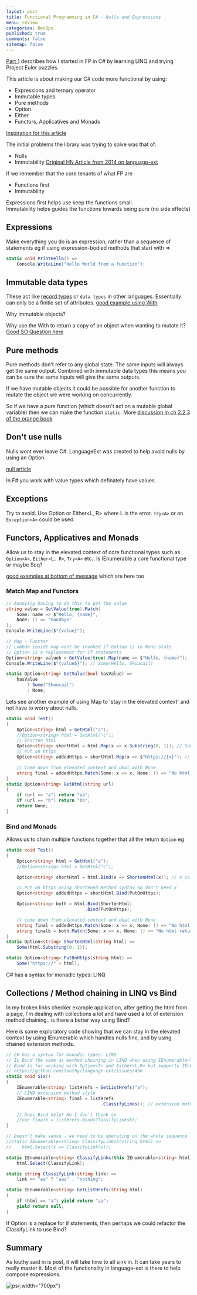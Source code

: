 ```yaml
---
layout: post
title: Functional Programming in C# - Nulls and Expressions
menu: review
categories: DevOps
published: true 
comments: false
sitemap: false
---
```


[Part 1](/2019/01/11/Learning-Functional-Programming-in-C-Sharp) describes how I started in FP in C# by learning LINQ and trying Project Euler puzzles.  

This article is about making our C# code more functional by using:

- Expressions and ternary operator 
- Immutable types
- Pure methods
- Option 
- Either
- Functors, Applicatives and Monads

[Inspiration for this article](https://github.com/louthy/language-ext/issues/209)

The initial problems the library was trying to solve was that of:
- Nulls
- Immutability
[Original HN Article from 2014 on language-ext](https://news.ycombinator.com/item?id=8631158)

If we remember that the core tenants of what FP are
- Functions first
- Immutability

Expressions first helps use keep the functions small.  
Immutability helps guides the functions towards being pure (no side effects)

## Expressions
Make everything you do is an expression, rather than a sequence of statements eg if using expression-bodied methods that start with =>

```cs
static void PrintHello() => 
    Console.WriteLine("Hello World from a function");
```
## Immutable data types
These act like [record types](https://fsharpforfunandprofit.com/posts/records/) or `data types` in other languages. Essentially can only be a finitie set of attributes. [good example using With](https://stackoverflow.com/questions/38575646/general-purpose-immutable-classes-in-c-sharp/38596298#38596298)  

Why immutable objects?

Why use the With to return a copy of an object when wanting to mutate it? [Good SO Question here](https://stackoverflow.com/questions/38575646/general-purpose-immutable-classes-in-c-sharp/38596298#38596298)  

## Pure methods
Pure methods don't refer to any global state. The same inputs will always get the same output. Combined with immutable data types this means you can be sure the same inputs will give the same outputs.  

If we have mutable objects it could be possible for another function to mutate the object we were working on concurrently.  

So if we have a pure function (which doesn't act on a mutable global variable) then we can make the function `static`. More [discussion in ch 2.2.3 of the orange book](https://livebook.manning.com/#!/book/functional-programming-in-c-sharp/chapter-2/113)

## Don't use nulls
Nulls wont ever leave C#. LanguageExt was created to help avoid nulls by using an Option.

[null article](https://templecoding.com/blog/2017/01/31/handling-nulls-in-csharp-the-right-way/)  

In F# you work with value types which definately have values.

## Exceptions
Try to avoid. Use  Option<A> or Either<L, R> where L is the error. `Try<A>` or an `Exception<A>` could be used.

## Functors, Applicatives and Monads
Allow us to stay in the elevated context of core functional types such as `Option<A>`, `Either<L, R>`, `Try<A>` etc.. Is IEnumerable a core functional type or maybe Seq?

[good examples at bottom of message](https://github.com/louthy/language-ext/issues/209) which are here too  

### Match Map and Functors
```cs
// Annoying having to do this to get the value
string value = GetValue(true).Match(
    Some: name => $"Hello, {name}",
    None: () => "Goodbye"
);
Console.WriteLine($"{value}");

// Map - Functor
// Lambda inside map wont be invoked if Option is in None state
// Option is a replacement for if statements
Option<string> valueb = GetValue(true).Map(name => $"Hello, {name}");
Console.WriteLine($"{valueb}"); // Some(Hello, Skoucail)

static Option<string> GetValue(bool hasValue) =>
    hasValue
        ? Some("Skoucail")
        : None;

```
Lets see another example of using Map to 'stay in the elevated context' and not have to worry about nulls.
```cs
static void Test()
{
    Option<string> html = GetHtml("a");
    //Option<string> html = GetHtml("c");
    // Shorten html
    Option<string> shortHtml = html.Map(x => x.Substring(0, 1)); // Some(a)
    // Put on https
    Option<string> addedHttps = shortHtml.Map(x => $"https://{x}"); // Some(https://a)

    // Come down from elevated context and deal with None
    string final = addedHttps.Match(Some: x => x, None: () => "No html returned so lambdas not invoked");
}
static Option<string> GetHtml(string url)
{
    if (url == "a") return "aa";
    if (url == "b") return "bb";
    return None;
}

```
### Bind and Monads
Allows us to chain multiple functions together that all the return `Option` eg

```cs
static void Test()
{
    Option<string> html = GetHtml("a");
    //Option<string> html = GetHtml("c");

    Option<string> shortHtml = html.Bind(x => ShortenHtml(x)); // x is a string

    // Put on https using shortened Method syntax so don't need x
    Option<string> addedHttps = shortHtml.Bind(PutOnHttps); 

    Option<string> both = html.Bind(ShortenHtml)
                              .Bind(PutOnHttps);

    // come down from elevated context and deal with None
    string final = addedHttps.Match(Some: x => x, None: () => "No html returned");
    string finalb = both.Match(Some: x => x, None: () => "No html returned");
}
static Option<string> ShortenHtml(string html) =>
    Some(html.Substring(0, 1));

static Option<string> PutOnHttps(string html) =>
    Some("https://" + html);

```
C# has a syntax for monadic types: LINQ

## Collections / Method chaining in LINQ vs Bind  
In my broken links checker example application, after getting the html from a page, I'm dealing with collections a lot and have used a lot of extension method chaining.. is there a better way using Bind?

Here is some exploratory code showing that we can stay in the elevated context by using IEnumerable<T> which handles nulls fine, and by using chained extension methods.  
```cs
// C# has a syntax for monadic types: LINQ
// Is Bind the same as method chaining in LINQ when using IEnumerable<T>
// Bind is for working with Option<T> and Either<L,R> but supports IEnumerable<T>
// https://github.com/louthy/language-ext/issues/456
static void Six()
{
    IEnumerable<string> listHrefs = GetListHrefs("a");
    // LINQ extension method style
    IEnumerable<string> final = listHrefs
                                    .ClassifyLinks(); // extension method eg Relative, Absolute

    // Does Bind help? No I don't think so
    //var finalb = listHrefs.Bind(ClassifyLinksb);
}

// Doesn't make sense - we need to be operating on the whole sequence 
//static IEnumerable<string> ClassifyLinksb(string html) => 
//    html.Select(x => ClassifyLink(x));

static IEnumerable<string> ClassifyLinks(this IEnumerable<string> html) => 
    html.Select(ClassifyLink);

static string ClassifyLink(string link) => 
    link == "aa" ? "aaa" : "nothing";

static IEnumerable<string> GetListHrefs(string html)
{
    if (html == "a") yield return "aa";
    yield return null;
}
```
If Option<T> is a replace for if statements, then perhaps we could refactor the ClassifyLink to use Bind?


## Summary
As louthy said in is post, it will take time to all sink in. It can take years to really master it. Most of the functionality in language-ext is there to help compose expressions.



![ps](/assets/2019-03-07/1.png){:width="700px"}


